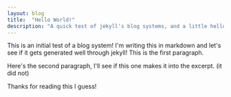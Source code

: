 ```yaml
---
layout: blog
title:  "Hello World!"
description: "A quick test of jekyll's blog systems, and a little hello world to static site generation!"
---
```


This is an initial test of a blog system! I'm writing this in markdown and let's see if it gets generated well through jekyll! This is the first paragraph.

Here's the second paragraph, I'll see if this one makes it into the excerpt. (it did not)

Thanks for reading this I guess!

